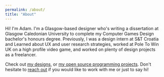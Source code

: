 ```yaml
---
permalink: /about/
title: "About"
---
```

Hi! I'm Adam. I'm a Glasgow-based designer who's writing a dissertation at Glasgow Caledonian University to complete my Computer Games Design bachelor's honours degree. Previously, I was a design intern at S&T Croatia and Learned about UX and user research strategies, worked at Pole To Win UK on a high profile video game, and worked on plenty of design projects as a freelancer.

Check out [my designs](https://www.behance.net/adamalbsoul), or [my open source programming projects](https://github.com/oreoadidas). Don't hesitate to [reach out](mailto:albsouladam@gmail.com) if you would like to work with me or just to say hi!
